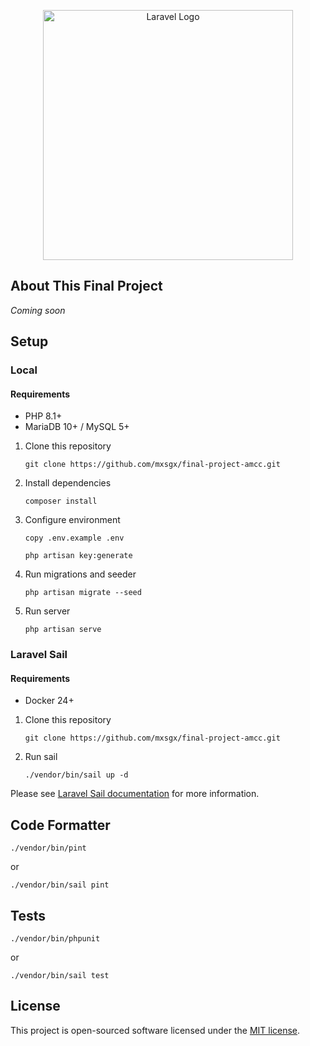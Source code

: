 <p align="center"><a href="https://laravel.com" target="_blank"><img src="https://raw.githubusercontent.com/laravel/art/master/logo-lockup/5%20SVG/2%20CMYK/1%20Full%20Color/laravel-logolockup-cmyk-red.svg" width="400" alt="Laravel Logo"></a></p>

## About This Final Project

_Coming soon_

## Setup

### Local

#### Requirements

- PHP 8.1+
- MariaDB 10+ / MySQL 5+

1. Clone this repository
    ```shell
    git clone https://github.com/mxsgx/final-project-amcc.git
    ```

2. Install dependencies
    ```shell
    composer install
    ```

3. Configure environment
    ```shell
    copy .env.example .env
    ```
    ```shell
    php artisan key:generate
    ```

4. Run migrations and seeder
    ```shell
    php artisan migrate --seed
    ```

5. Run server
    ```shell
    php artisan serve
    ```

### Laravel Sail

#### Requirements

- Docker 24+

1. Clone this repository
    ```shell
    git clone https://github.com/mxsgx/final-project-amcc.git
    ```

2. Run sail
    ```shell
    ./vendor/bin/sail up -d
    ```

Please see [Laravel Sail documentation](https://laravel.com/docs/10.x/sail) for more information.

## Code Formatter

```shell
./vendor/bin/pint
```

or

```shell
./vendor/bin/sail pint
```

## Tests

```shell
./vendor/bin/phpunit
```

or

```shell
./vendor/bin/sail test
```

## License

This project is open-sourced software licensed under the [MIT license](https://opensource.org/licenses/MIT).
